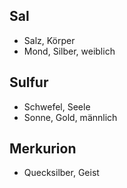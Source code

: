 ## Sal
- Salz, Körper
- Mond, Silber, weiblich

## Sulfur
- Schwefel, Seele
- Sonne, Gold, männlich

## Merkurion
- Quecksilber, Geist